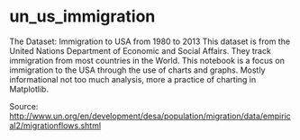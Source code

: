 # un_us_immigration

The Dataset: Immigration to USA from 1980 to 2013
This dataset is from the United Nations Department of Economic and Social Affairs. They track immigration from most countries in the World. This notebook is a focus on immigration to the USA through the use of charts and graphs. Mostly informational not too much analysis, more a practice of charting in Matplotlib.

Source: http://www.un.org/en/development/desa/population/migration/data/empirical2/migrationflows.shtml
